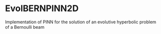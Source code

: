 # EvolBERNPINN2D
Implementation of PINN for the solution of an evolutive hyperbolic problem of a Bernoulli beam
